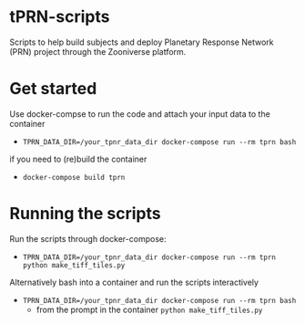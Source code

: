 # tPRN-scripts
Scripts to help build subjects and deploy Planetary Response Network (PRN) project through the Zooniverse platform.

# Get started

Use docker-compse to run the code and attach your input data to the container
+ `TPRN_DATA_DIR=/your_tpnr_data_dir docker-compose run --rm tprn bash`

if you need to (re)build the container
+ `docker-compose build tprn`

# Running the scripts
Run the scripts through docker-compose:
+ `TPRN_DATA_DIR=/your_tpnr_data_dir docker-compose run --rm tprn python make_tiff_tiles.py`

Alternatively bash into a container and run the scripts interactively
+ `TPRN_DATA_DIR=/your_tpnr_data_dir docker-compose run --rm tprn bash`
  + from the prompt in the container
  `python make_tiff_tiles.py`
